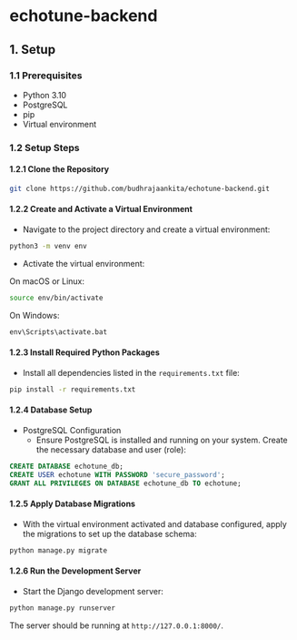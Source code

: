 # echotune-backend

## 1. Setup

### 1.1 Prerequisites

- Python 3.10
- PostgreSQL
- pip
- Virtual environment

### 1.2 Setup Steps

#### 1.2.1 Clone the Repository

```bash
git clone https://github.com/budhrajaankita/echotune-backend.git
```

#### 1.2.2 Create and Activate a Virtual Environment

- Navigate to the project directory and create a virtual environment:

```bash
python3 -m venv env
```

- Activate the virtual environment:

On macOS or Linux:

```bash
source env/bin/activate
```

On Windows:

```cmd
env\Scripts\activate.bat
```

#### 1.2.3 Install Required Python Packages

- Install all dependencies listed in the `requirements.txt` file:

```bash
pip install -r requirements.txt
```

#### 1.2.4 Database Setup

- PostgreSQL Configuration
  - Ensure PostgreSQL is installed and running on your system. Create the necessary database and user (role):

```sql
CREATE DATABASE echotune_db;
CREATE USER echotune WITH PASSWORD 'secure_password';
GRANT ALL PRIVILEGES ON DATABASE echotune_db TO echotune;
```

#### 1.2.5 Apply Database Migrations

- With the virtual environment activated and database configured, apply the migrations to set up the database schema:

```bash
python manage.py migrate
```

#### 1.2.6 Run the Development Server

- Start the Django development server:

```bash
python manage.py runserver
```

The server should be running at `http://127.0.0.1:8000/`.
